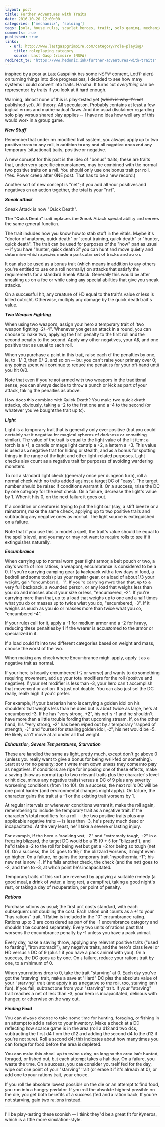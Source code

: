 ```yaml
---
layout: post
title: Further Adventures with Traits
date: 2016-10-20 12:00:00
categories: ['mechanics', 'soloing']
tags: [solo, house rules, scarlet heroes, traits, solo gaming, mechanics]
comments: true
published: true
links:
  - url: http://www.lastgaspgrimoire.com/category/role-playing/
    title: roleplaying category
    source: Last Gasp Grimoire (NSFW)
redirect_to: 'https://www.hedonic.ink/further-adventures-with-traits'
---
```


Inspired by a post at [Last Gasp](http://www.lastgaspgrimoire.com/category/role-playing/ )(link has some NSFW content, LotFP alert) on turning things into dice progressions, I decided to see how many systems I could convert into traits. Hahaha. It turns out *everything* can be represented by traits if you look at it hard enough.

Warning, almost none of this is play-tested yet (<strike>which is why it's not published yet</strike>). All theory. All speculation. Probably contains at least a few logical errors and mathematical flaws. And the usual disclaimer regarding solo play versus shared play applies -- I have no idea how well any of this would work in a group game.

<!--more-->

__*New Stuff*__

Remember that under my modified trait system, you always apply up to two positive traits to any roll, in addition to any and all negative ones and any temporary (situational) traits, positive or negative.

A new concept for this post is the idea of "bonus" traits; these are traits that, under very specific circumstances, may be combined with the normal two positive traits on a roll. You should only use one bonus trait per roll. (Yes. Power creep after ONE post. That has to be a new record.)

Another sort of new concept is "net"; if you add all your positives and negatives on an action together, the total is your "net".

__*Sneak attack*__

Sneak Attack is now "Quick Death".

The "Quick Death" trait replaces the Sneak Attack special ability and serves the same general function.

The trait includes how you know how to stab stuff in the vitals. Maybe it's "doctor of anatomy, quick death" or 'scout training, quick death" or "hunter, quick death". The trait can be used for purposes of the "how" part as usual -- if you have "hunter, quick death 3" you can hunt and move quietly and determine which species made a particular set of tracks and so on.

It can also be used as a bonus trait (which means in addition to any others you're entitled to use on a roll normally) on attacks that satisfy the requirements for a standard Sneak Attack. Generally this would be after sneaking up on a foe or while using any special abilities that give you sneak attacks.

On a successful hit, any creature of HD equal to the trait's value or less is killed outright. Otherwise, multiply any damage by the quick death trait's value.

__*Two Weapon Fighting*__

When using two weapons, assign your hero a temporary trait of 'two weapon fighting -2/-4". Whenever you get an attack in a round, you can choose to make two, applying the first penalty to the first roll and the second penalty to the second. Apply any other negatives, your AB, and one positive trait as usual to each roll.

When you purchase a point in this trait, raise each of the penalties by one, ie, to -1/-3, then 0/-2, and so on -- but you can't raise your primary over 0; any points spent will continue to reduce the penalties for your off-hand until you hit 0/0.

Note that even if you're not armed with two weapons in the traditional sense, you can always decide to throw a punch or kick as part of your attack, taking the penalties as above.

How does this combine with Quick Death? You make two quick death attacks, obviously, taking a -2 to the first one and a -4 to the second (or whatever you've bought the trait up to).

__*Light*__

Light is a temporary trait that is generally only ever positive (but you could certainly set it negative for magical spheres of darkness or something similar). The value of the trait is equal to the light value of the lit item; a torch is a +1, a candle or mage light cantrip a +2, a lantern a +3. This value is used as a negative trait for hiding or stealth, and as a bonus for spotting things in the range of the light and other light-related purposes. Light checks also count as a negative trait for purposes of avoiding wandering monsters.

To roll a standard light check (generally once per dungeon turn), roll a normal check with no traits added against a target DC of "easy". The target number should be raised if conditions warrant it. On a success, raise the DC by one category for the next check. On a failure, decrease the light's value by 1. When it hits 0, on the next failure it goes out.

If a condition or creature is trying to put the light out (say, a stiff breeze or a rainstorm), make the same check, applying up to two positive traits and subtracting any negative ones as normal. The light source is extinguished on a failure.

Note that if you use this to model a spell, the trait's value should be equal to the spell's level, and you may or may not want to require rolls to see if it extinguishes naturally.

__*Encumbrance*__

When carrying up to normal worn gear (light armor, a belt pouch or two, a day's worth of iron rations, a weapon), encumbrance is considered to be a 0. If you're carrying camping gear (a backpack with a few days of food, a bedroll and some tools) plus your regular gear, or a load of about 1/3 your weight, gain "encumbered, -1". If you're carrying more than that, up to a very full backpack, a wounded person, or any load that weighs less than you do and masses about your size or less, "encumbered, -2". If you're carrying more than that, up to a load that weighs up to one and a half times what you do or masses up to twice what you do, "encumbered, -3". If it weighs as much as you do or masses more than twice what you do, "encumbered -4".

If your rules call for it, apply a -1 for medium armor and a -2 for heavy, reducing these penalties by 1 if the wearer is accustomed to the armor or specialized in it.

If a load could fit into two different categories based on weight and mass, choose the worst of the two.

When making any check where Encumbrance might apply, apply it as a negative trait as normal.

If your hero is heavily encumbered (-2 or worse) and wants to do something requiring movement, add up your total modifiers for the roll (positive and negative). If your net modifier is less than -3, your hero can't accomplish that movement or action. It's just not doable. You can also just set the DC really, really high if you'd prefer.

For example, if your barbarian hero is carrying a golden idol on his shoulders that weighs less than he does but is about twice as large, he's at encumbered -3. If he has "very strong, +2", his net is -1 and he shouldn't have more than a little trouble fording that upcoming stream. If, on the other hand, his "very strong, +2" has been wiped out by a temporary 'sapped of strength, -2" and "cursed for stealing golden idol, -2", his net would be -5. He likely can't move at all under all that weight.

__*Exhaustion, Severe Temperatures, Starvation*__

These are handled the same as light, pretty much, except don't go above 0 (unless you really want to give a bonus for being well-fed or something). Start at 0 for no penalty; don't write them down unless they come into play as negatives. If conditions are ripe for imposing one of these effects, make a saving throw as normal (up to two relevant traits plus the character's level or hit dice, minus any negative traits) versus a DC of 9 plus any severity worsening conditions (from 1 to 10). On a success, the next roll's DC will be one point harder (and environmental changes might apply). On failure, the character gains the trait at a -1 or the existing trait worsens by 1.

At regular intervals or whenever conditions warrant it, make the roll again, remembering to include the temporary trait as a negative trait. If the character's total modifiers for a roll -- the two positive traits plus any applicable negative traits -- is less than -3, he's pretty much dead or incapacitated. At the very least, he"ll take a severe or lasting injury.

For example, if the hero is 'soaking wet, -2" and "extremely tough, +2" in a freezing blizzard, the target DC would be a 15 (9 + 6 for "blizzard"), and he"d take a -2 to the roll for being wet but get a +2 for being so tough (net 0). On a success, the DC goes to 16; if the blizzard worsens, it might even go higher. On a failure, he gains the temporary trait "hypothermia, -1"; his new net is now -1. If he fails another check, the check (and the net) goes to -2, and then to -3, at which point he's incapacitated.

Temporary traits of this sort are reversed by applying a suitable remedy (a good meal, a drink of water, a long rest, a campfire), taking a good night's rest, or taking a day of recuperation, per point of penalty.

__*Rations*__

Purchase rations as usual; the first unit costs standard, with each subsequent unit doubling the cost. Each ration unit counts as a +1 to your "has rations" trait. 1 Ration is included in the "0" encumbrance rating. Rations up to 3 are considered as part of the -1 encumbrance category and shouldn't be counted separately. Every two units of rations past that worsens the encumbrance penalty by -1 unless you have a pack animal.

Every day, make a saving throw, applying any relevant positive traits ("used to fasting", "iron stomach"), any negative traits, and the hero's class level or HD versus a DC of 9 (plus 1 if you have a pack animal with you). On a success, the DC goes up by one. On a failure, reduce your rations trait by one, to a minimum of 0.

When your rations drop to 0, take the trait "starving" at 0. Each day you've got the 'starving' trait, make a save at "Hard" DC plus the absolute value of your "starving" trait (and apply it as a negative to the roll, too, starving isn't fun). If you fail, subtract one from your "starving" trait. If your "starving" trait reaches a net of less than -3, your hero is incapacitated, delirious with hunger, or otherwise on the way out.

__*Finding Food*__

You can always choose to take some time for hunting, foraging, or fishing in an attempt to add a ration to your inventory. Make a check at a DC reflecting how scarce game is in the area (roll a d12 and two d4s, subtracting the first d4 from the d12 and adding the second d4 to the d12 if you're not sure). Roll a second d4; this indicates about how many times you can forage for food before the area is depleted.

You can make this check up to twice a day, as long as the area isn't hunted, foraged, or fished out, but each attempt takes a half day. On a failure, you waste the time. On a success, you can consider yourself fed for the day, wipe out one point of your "starving" trait (or erase it if it's already at 0), or add one to your rations trait, your choice.

If you roll the absolute lowest possible on the die on an attempt to find food, you run into a hungry predator. If you roll the absolute highest possible on the die, you get both benefits of a success (fed and a ration back) If you're not starving, gain two rations instead.

---

I'll be play-testing these soonish -- I think they"d be a great fit for Kyneros, which is a little more simulation-style.

